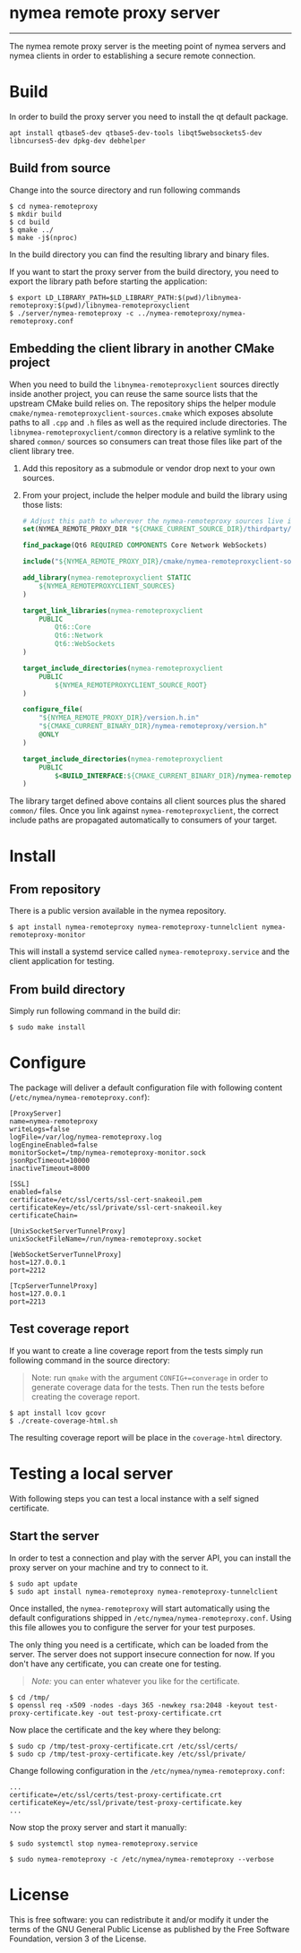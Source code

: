 # nymea remote proxy server
----------------------------------------------

The nymea remote proxy server is the meeting point of nymea servers and nymea clients in order to establishing a secure remote connection.

# Build

In order to build the proxy server you need to install the qt default package.

    apt install qtbase5-dev qtbase5-dev-tools libqt5websockets5-dev libncurses5-dev dpkg-dev debhelper

## Build from source
Change into the source directory and run following commands

    $ cd nymea-remoteproxy
    $ mkdir build
    $ cd build
    $ qmake ../
    $ make -j$(nproc)

In the build directory you can find the resulting library and binary files.

If you want to start the proxy server from the build directory, you need to export the library path before starting the application:

    $ export LD_LIBRARY_PATH=$LD_LIBRARY_PATH:$(pwd)/libnymea-remoteproxy:$(pwd)/libnymea-remoteproxyclient
    $ ./server/nymea-remoteproxy -c ../nymea-remoteproxy/nymea-remoteproxy.conf


## Embedding the client library in another CMake project

When you need to build the `libnymea-remoteproxyclient` sources directly inside another
project, you can reuse the same source lists that the upstream CMake build relies on.
The repository ships the helper module `cmake/nymea-remoteproxyclient-sources.cmake`
which exposes absolute paths to all `.cpp` and `.h` files as well as the required
include directories. The `libnymea-remoteproxyclient/common` directory is a
relative symlink to the shared `common/` sources so consumers can treat those
files like part of the client library tree.

1. Add this repository as a submodule or vendor drop next to your own sources.
2. From your project, include the helper module and build the library using those lists:

    ```cmake
    # Adjust this path to wherever the nymea-remoteproxy sources live in your tree
    set(NYMEA_REMOTE_PROXY_DIR "${CMAKE_CURRENT_SOURCE_DIR}/thirdparty/nymea-remoteproxy")

    find_package(Qt6 REQUIRED COMPONENTS Core Network WebSockets)

    include("${NYMEA_REMOTE_PROXY_DIR}/cmake/nymea-remoteproxyclient-sources.cmake")

    add_library(nymea-remoteproxyclient STATIC
        ${NYMEA_REMOTEPROXYCLIENT_SOURCES}
    )

    target_link_libraries(nymea-remoteproxyclient
        PUBLIC
            Qt6::Core
            Qt6::Network
            Qt6::WebSockets
    )

    target_include_directories(nymea-remoteproxyclient
        PUBLIC
            ${NYMEA_REMOTEPROXYCLIENT_SOURCE_ROOT}
    )

    configure_file(
        "${NYMEA_REMOTE_PROXY_DIR}/version.h.in"
        "${CMAKE_CURRENT_BINARY_DIR}/nymea-remoteproxy/version.h"
        @ONLY
    )

    target_include_directories(nymea-remoteproxyclient
        PUBLIC
            $<BUILD_INTERFACE:${CMAKE_CURRENT_BINARY_DIR}/nymea-remoteproxy>
    )
    ```

The library target defined above contains all client sources plus the shared
`common/` files. Once you link against `nymea-remoteproxyclient`, the correct
include paths are propagated automatically to consumers of your target.

# Install

## From repository
There is a public version available in the nymea repository.

    $ apt install nymea-remoteproxy nymea-remoteproxy-tunnelclient nymea-remoteproxy-monitor

This will install a systemd service called `nymea-remoteproxy.service` and the client application for testing.

## From build directory

Simply run following command in the build dir:

    $ sudo make install

# Configure

The package will deliver a default configuration file with following content (`/etc/nymea/nymea-remoteproxy.conf`):
    
    [ProxyServer]
    name=nymea-remoteproxy
    writeLogs=false
    logFile=/var/log/nymea-remoteproxy.log
    logEngineEnabled=false
    monitorSocket=/tmp/nymea-remoteproxy-monitor.sock
    jsonRpcTimeout=10000
    inactiveTimeout=8000
    
    [SSL]
    enabled=false
    certificate=/etc/ssl/certs/ssl-cert-snakeoil.pem
    certificateKey=/etc/ssl/private/ssl-cert-snakeoil.key
    certificateChain=
    
    [UnixSocketServerTunnelProxy]
    unixSocketFileName=/run/nymea-remoteproxy.socket
    
    [WebSocketServerTunnelProxy]
    host=127.0.0.1
    port=2212
    
    [TcpServerTunnelProxy]
    host=127.0.0.1
    port=2213
    

## Test coverage report

If you want to create a line coverage report from the tests simply run following command in the source directory:

> Note: run `qmake` with the argument `CONFIG+=converage` in order to generate coverage data for the tests. Then run the tests before creating the coverage report.

    $ apt install lcov gcovr
    $ ./create-coverage-html.sh

The resulting coverage report will be place in the `coverage-html` directory.

# Testing a local server

With following steps you can test a local instance with a self signed certificate.

## Start the server

In order to test a connection and play with the server API, you can install the proxy server on your machine and try to connect to it.

    $ sudo apt update
    $ sudo apt install nymea-remoteproxy nymea-remoteproxy-tunnelclient

Once installed, the `nymea-remoteproxy` will start automatically using the default configurations shipped in `/etc/nymea/nymea-remoteproxy.conf`.
Using this file allowes you to configure the server for your test purposes.

The only thing you need is a certificate, which can be loaded from the server. The server does not support insecure connection for now. If you don't have any certificate, you can create one for testing.

> *Note:* you can enter whatever you like for the certificate.

    $ cd /tmp/
    $ openssl req -x509 -nodes -days 365 -newkey rsa:2048 -keyout test-proxy-certificate.key -out test-proxy-certificate.crt

Now place the certificate and the key where they belong:

    $ sudo cp /tmp/test-proxy-certificate.crt /etc/ssl/certs/
    $ sudo cp /tmp/test-proxy-certificate.key /etc/ssl/private/

Change following configuration in the `/etc/nymea/nymea-remoteproxy.conf`:

    ...
    certificate=/etc/ssl/certs/test-proxy-certificate.crt
    certificateKey=/etc/ssl/private/test-proxy-certificate.key
    ...

Now stop the proxy server and start it manually:

    $ sudo systemctl stop nymea-remoteproxy.service

    $ sudo nymea-remoteproxy -c /etc/nymea/nymea-remoteproxy --verbose


# License

This is free software: you can redistribute it and/or modify it under the terms of the GNU General Public License as published by the Free Software Foundation, version 3 of the License.

